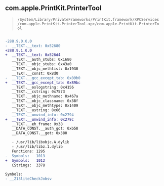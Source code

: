 ## com.apple.PrintKit.PrinterTool

> `/System/Library/PrivateFrameworks/PrintKit.framework/XPCServices/com.apple.PrintKit.PrinterTool.xpc/com.apple.PrintKit.PrinterTool`

```diff

-288.9.0.0.0
-  __TEXT.__text: 0x52680
+288.9.1.0.0
+  __TEXT.__text: 0x526d4
   __TEXT.__auth_stubs: 0x1680
   __TEXT.__objc_stubs: 0x43a0
   __TEXT.__objc_methlist: 0x1930
   __TEXT.__const: 0x8d0
-  __TEXT.__gcc_except_tab: 0x89b0
+  __TEXT.__gcc_except_tab: 0x89bc
   __TEXT.__oslogstring: 0x4156
   __TEXT.__cstring: 0x7573
   __TEXT.__objc_methname: 0x467a
   __TEXT.__objc_classname: 0x38f
   __TEXT.__objc_methtype: 0x1409
   __TEXT.__ustring: 0x66
-  __TEXT.__unwind_info: 0x2794
+  __TEXT.__unwind_info: 0x279c
   __TEXT.__eh_frame: 0x38
   __DATA_CONST.__auth_got: 0xb58
   __DATA_CONST.__got: 0x380

   - /usr/lib/libobjc.A.dylib
   - /usr/lib/libz.1.dylib
   Functions: 1295
-  Symbols:   1013
+  Symbols:   1012
   CStrings:  3378
 
Symbols:
- __Z13liteCheckJobsv

```
